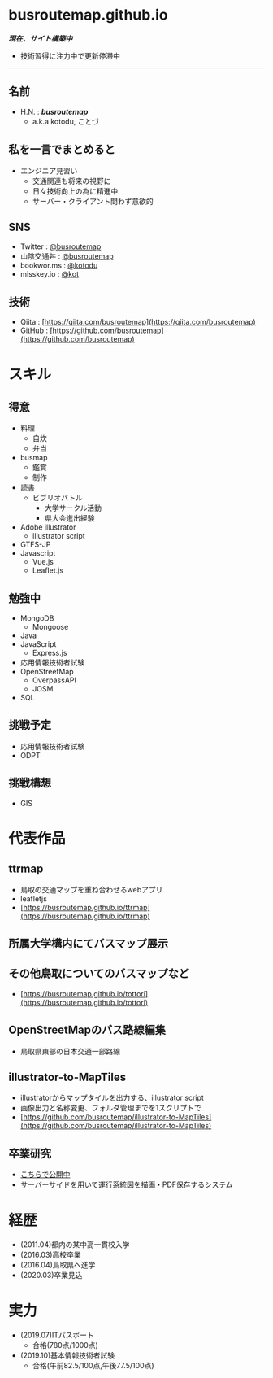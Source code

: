 # busroutemap.github.io
***現在、サイト構築中***
- 技術習得に注力中で更新停滞中

---
## 名前
- H.N. : ***busroutemap***
    - a.k.a kotodu, ことづ

## 私を一言でまとめると
- エンジニア見習い
    - 交通関連も将来の視野に
    - 日々技術向上の為に精進中
    - サーバー・クライアント問わず意欲的

## SNS
- Twitter : [@busroutemap](https://twitter.com/busroutemap)
- 山陰交通丼 : [@busroutemap](https://mstdn.sanin.link/@busroutemap)
- bookwor.ms : [@kotodu](https://bookwor.ms/@kotodu)
- misskey.io : [@kot](https://misskey.io/@kot)

## 技術
- Qiita : [https://qiita.com/busroutemap](https://qiita.com/busroutemap)
- GitHub : [https://github.com/busroutemap](https://github.com/busroutemap)

# スキル
## 得意
- 料理
    - 自炊
    - 弁当
- busmap
    - 鑑賞
    - 制作
- 読書
    - ビブリオバトル
        - 大学サークル活動
        - 県大会進出経験
- Adobe illustrator
    - illustrator script
- GTFS-JP
- Javascript
    - Vue.js
    - Leaflet.js

## 勉強中
- MongoDB
    - Mongoose
- Java
- JavaScript
    - Express.js
- 応用情報技術者試験
- OpenStreetMap
    - OverpassAPI
    - JOSM
- SQL

## 挑戦予定
- 応用情報技術者試験
- ODPT

## 挑戦構想
- GIS

# 代表作品
## ttrmap
- 鳥取の交通マップを重ね合わせるwebアプリ
- leafletjs
- [https://busroutemap.github.io/ttrmap](https://busroutemap.github.io/ttrmap)

## 所属大学構内にてバスマップ展示

## その他鳥取についてのバスマップなど
- [https://busroutemap.github.io/tottori](https://busroutemap.github.io/tottori)

## OpenStreetMapのバス路線編集
- 鳥取県東部の日本交通一部路線

## illustrator-to-MapTiles
- illustratorからマップタイルを出力する、illustrator script
- 画像出力と名称変更、フォルダ管理までを1スクリプトで
- [https://github.com/busroutemap/illustrator-to-MapTiles](https://github.com/busroutemap/illustrator-to-MapTiles)

## 卒業研究
- [こちらで公開中](https://github.com/busroutemap/Bus-Stops-Information-from-GTFS)
- サーバーサイドを用いて運行系統図を描画・PDF保存するシステム

# 経歴
- (2011.04)都内の某中高一貫校入学
- (2016.03)高校卒業
- (2016.04)鳥取県へ進学
- (2020.03)卒業見込

# 実力
- (2019.07)ITパスポート
    - 合格(780点/1000点)
- (2019.10)基本情報技術者試験
    - 合格(午前82.5/100点,午後77.5/100点)

